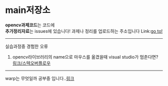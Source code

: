 # main저장소

**opencv과제코드**는 코드에<br>
**추가정리자료**는 issues에 있습니다!
과제나 정리를 업로드하는 주소입니다 Link:[go to!](https://hyj378.github.io/open_cv_basic/)
**********
실습과정중 경험한 오류<br>
1. opencv라이브러리의 name으로 마우스를 옮겼을때 visual studio가 멈춘다면?
[링크/스텍오버플로우](https://stackoverflow.com/questions/50261793/visual-studio-2017-freezes-when-i-move-mouse-over-mat-keyword-opencv-3-4-1)


*************
warp는 무엇일까 공부중 입니다..[링크](https://www.learnopencv.com/warp-one-triangle-to-another-using-opencv-c-python/)
